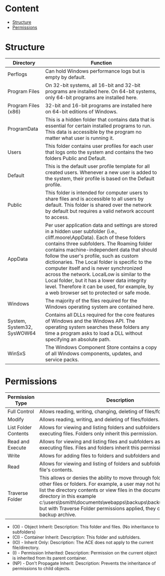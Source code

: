 # Content 
- [Structure](#structure)
- [Permissions](#permissions)


# Structure
| Directory            | Function                                                                                                                                                                                                                                         |
|----------------------|--------------------------------------------------------------------------------------------------------------------------------------------------------------------------------------------------------------------------------------------------|
| Perflogs             | Can hold Windows performance logs but is empty by default.                                                                                                                                                                                       |
| Program Files        | On 32-bit systems, all 16-bit and 32-bit programs are installed here. On 64-bit systems, only 64-bit programs are installed here.                                                                                                                |
| Program Files (x86)  | 32-bit and 16-bit programs are installed here on 64-bit editions of Windows.                                                                                                                                                                     |
| ProgramData          | This is a hidden folder that contains data that is essential for certain installed programs to run. This data is accessible by the program no matter what user is running it.                                                                   |
| Users                | This folder contains user profiles for each user that logs onto the system and contains the two folders Public and Default.                                                                                                                        |
| Default              | This is the default user profile template for all created users. Whenever a new user is added to the system, their profile is based on the Default profile.                                                                                      |
| Public               | This folder is intended for computer users to share files and is accessible to all users by default. This folder is shared over the network by default but requires a valid network account to access.                                              |
| AppData              | Per user application data and settings are stored in a hidden user subfolder (i.e., cliff.moore\AppData). Each of these folders contains three subfolders. The Roaming folder contains machine-independent data that should follow the user's profile, such as custom dictionaries. The Local folder is specific to the computer itself and is never synchronized across the network. LocalLow is similar to the Local folder, but it has a lower data integrity level. Therefore it can be used, for example, by a web browser set to protected or safe mode. |
| Windows              | The majority of the files required for the Windows operating system are contained here.                                                                                                                                                           |
| System, System32, SysWOW64 | Contains all DLLs required for the core features of Windows and the Windows API. The operating system searches these folders any time a program asks to load a DLL without specifying an absolute path.                                              |
| WinSxS               | The Windows Component Store contains a copy of all Windows components, updates, and service packs.                                                                                                                                               |


# Permissions
| Permission Type          | Description                                                                                                      |
|--------------------------|------------------------------------------------------------------------------------------------------------------|
| Full Control             | Allows reading, writing, changing, deleting of files/folders.                                                    |
| Modify                   | Allows reading, writing, and deleting of files/folders.                                                           |
| List Folder Contents     | Allows for viewing and listing folders and subfolders as well as executing files. Folders only inherit this permission. |
| Read and Execute         | Allows for viewing and listing files and subfolders as well as executing files. Files and folders inherit this permission. |
| Write                    | Allows for adding files to folders and subfolders and writing to a file.                                           |
| Read                     | Allows for viewing and listing of folders and subfolders and viewing a file's contents.                             |
| Traverse Folder          | This allows or denies the ability to move through folders to reach other files or folders. For example, a user may not have permission to list the directory contents or view files in the documents or web apps directory in this example c:\users\bsmith\documents\webapps\backups\backup_02042020.zip but with Traverse Folder permissions applied, they can access the backup archive. |


- (OI) - Object Inherit:
    Description: This folder and files. (No inheritance to subfolders)
- (CI) - Container Inherit:
    Description: This folder and subfolders.
- (IO) - Inherit Only:
    Description: The ACE does not apply to the current file/directory.
- (I) - Permission Inherited:
    Description: Permission on the current object is inherited from its parent container.
- (NP) - Don't Propagate Inherit:
    Description: Prevents the inheritance of permissions to child objects.

